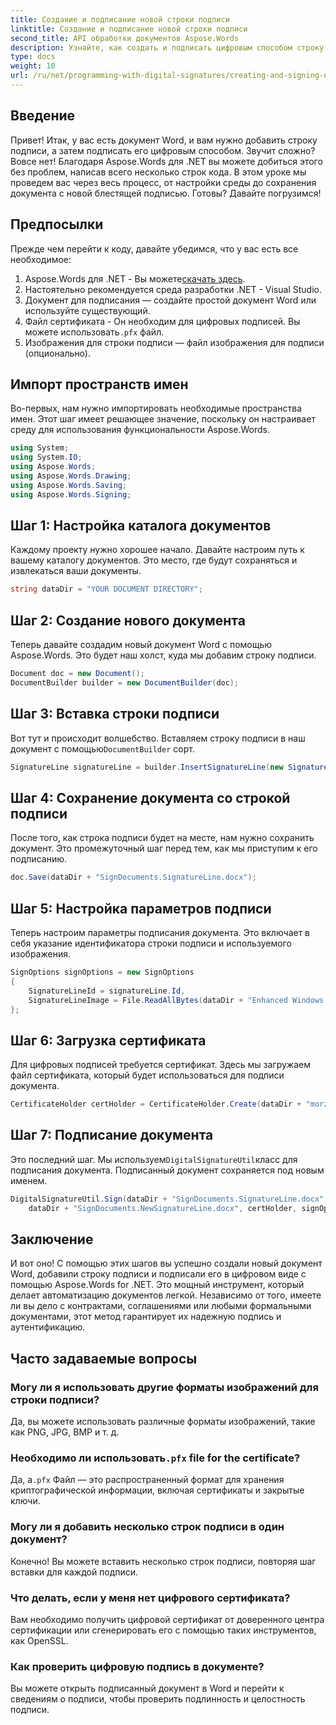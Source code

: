 ```yaml
---
title: Создание и подписание новой строки подписи
linktitle: Создание и подписание новой строки подписи
second_title: API обработки документов Aspose.Words
description: Узнайте, как создать и подписать цифровым способом строку подписи в документе Word с помощью Aspose.Words для .NET с помощью этого пошагового руководства. Идеально подходит для автоматизации документов.
type: docs
weight: 10
url: /ru/net/programming-with-digital-signatures/creating-and-signing-new-signature-line/
---
```

## Введение

Привет! Итак, у вас есть документ Word, и вам нужно добавить строку подписи, а затем подписать его цифровым способом. Звучит сложно? Вовсе нет! Благодаря Aspose.Words для .NET вы можете добиться этого без проблем, написав всего несколько строк кода. В этом уроке мы проведем вас через весь процесс, от настройки среды до сохранения документа с новой блестящей подписью. Готовы? Давайте погрузимся!

## Предпосылки

Прежде чем перейти к коду, давайте убедимся, что у вас есть все необходимое:
1.  Aspose.Words для .NET - Вы можете[скачать здесь](https://releases.aspose.com/words/net/).
2. Настоятельно рекомендуется среда разработки .NET - Visual Studio.
3. Документ для подписания — создайте простой документ Word или используйте существующий.
4.  Файл сертификата - Он необходим для цифровых подписей. Вы можете использовать`.pfx` файл.
5. Изображения для строки подписи — файл изображения для подписи (опционально).

## Импорт пространств имен

Во-первых, нам нужно импортировать необходимые пространства имен. Этот шаг имеет решающее значение, поскольку он настраивает среду для использования функциональности Aspose.Words.

```csharp
using System;
using System.IO;
using Aspose.Words;
using Aspose.Words.Drawing;
using Aspose.Words.Saving;
using Aspose.Words.Signing;
```

## Шаг 1: Настройка каталога документов

Каждому проекту нужно хорошее начало. Давайте настроим путь к вашему каталогу документов. Это место, где будут сохраняться и извлекаться ваши документы.

```csharp
string dataDir = "YOUR DOCUMENT DIRECTORY";
```

## Шаг 2: Создание нового документа

Теперь давайте создадим новый документ Word с помощью Aspose.Words. Это будет наш холст, куда мы добавим строку подписи.

```csharp
Document doc = new Document();
DocumentBuilder builder = new DocumentBuilder(doc);
```

## Шаг 3: Вставка строки подписи

 Вот тут и происходит волшебство. Вставляем строку подписи в наш документ с помощью`DocumentBuilder` сорт.

```csharp
SignatureLine signatureLine = builder.InsertSignatureLine(new SignatureLineOptions()).SignatureLine;
```

## Шаг 4: Сохранение документа со строкой подписи

После того, как строка подписи будет на месте, нам нужно сохранить документ. Это промежуточный шаг перед тем, как мы приступим к его подписанию.

```csharp
doc.Save(dataDir + "SignDocuments.SignatureLine.docx");
```

## Шаг 5: Настройка параметров подписи

Теперь настроим параметры подписания документа. Это включает в себя указание идентификатора строки подписи и используемого изображения.

```csharp
SignOptions signOptions = new SignOptions
{
    SignatureLineId = signatureLine.Id,
    SignatureLineImage = File.ReadAllBytes(dataDir + "Enhanced Windows MetaFile.emf")
};
```

## Шаг 6: Загрузка сертификата

Для цифровых подписей требуется сертификат. Здесь мы загружаем файл сертификата, который будет использоваться для подписи документа.

```csharp
CertificateHolder certHolder = CertificateHolder.Create(dataDir + "morzal.pfx", "aw");
```

## Шаг 7: Подписание документа

 Это последний шаг. Мы используем`DigitalSignatureUtil`класс для подписания документа. Подписанный документ сохраняется под новым именем.

```csharp
DigitalSignatureUtil.Sign(dataDir + "SignDocuments.SignatureLine.docx",
    dataDir + "SignDocuments.NewSignatureLine.docx", certHolder, signOptions);
```

## Заключение

И вот оно! С помощью этих шагов вы успешно создали новый документ Word, добавили строку подписи и подписали его в цифровом виде с помощью Aspose.Words for .NET. Это мощный инструмент, который делает автоматизацию документов легкой. Независимо от того, имеете ли вы дело с контрактами, соглашениями или любыми формальными документами, этот метод гарантирует их надежную подпись и аутентификацию.

## Часто задаваемые вопросы

### Могу ли я использовать другие форматы изображений для строки подписи?
Да, вы можете использовать различные форматы изображений, такие как PNG, JPG, BMP и т. д.

###  Необходимо ли использовать`.pfx` file for the certificate?
 Да, а`.pfx` Файл — это распространенный формат для хранения криптографической информации, включая сертификаты и закрытые ключи.

### Могу ли я добавить несколько строк подписи в один документ?
Конечно! Вы можете вставить несколько строк подписи, повторяя шаг вставки для каждой подписи.

### Что делать, если у меня нет цифрового сертификата?
Вам необходимо получить цифровой сертификат от доверенного центра сертификации или сгенерировать его с помощью таких инструментов, как OpenSSL.

### Как проверить цифровую подпись в документе?
Вы можете открыть подписанный документ в Word и перейти к сведениям о подписи, чтобы проверить подлинность и целостность подписи.